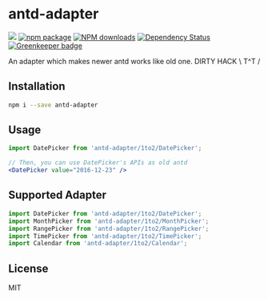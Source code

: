 # antd-adapter

[![](https://img.shields.io/travis/ant-design/antd-adapter.svg?style=flat-square)](https://travis-ci.org/ant-design/antd-adapter)
[![npm package](https://img.shields.io/npm/v/antd-adapter.svg?style=flat-square)](https://www.npmjs.org/package/antd-adapter)
[![NPM downloads](http://img.shields.io/npm/dm/antd-adapter.svg?style=flat-square)](https://npmjs.org/package/antd-adapter)
[![Dependency Status](https://david-dm.org/ant-design/antd-adapter.svg?style=flat-square)](https://david-dm.org/ant-design/antd-adapter) [![Greenkeeper badge](https://badges.greenkeeper.io/ant-design/antd-adapter.svg)](https://greenkeeper.io/)

An adapter which makes newer antd works like old one. DIRTY HACK \\ T^T /

## Installation

```bash
npm i --save antd-adapter
```

## Usage

````jsx
import DatePicker from 'antd-adapter/1to2/DatePicker';

// Then, you can use DatePicker's APIs as old antd
<DatePicker value="2016-12-23" />
````

## Supported Adapter

````jsx
import DatePicker from 'antd-adapter/1to2/DatePicker';
import MonthPicker from 'antd-adapter/1to2/MonthPicker';
import RangePicker from 'antd-adapter/1to2/RangePicker';
import TimePicker from 'antd-adapter/1to2/TimePicker';
import Calendar from 'antd-adapter/1to2/Calendar';
````

## License

MIT
